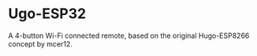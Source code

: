 # Ugo-ESP32
A 4-button Wi-Fi connected remote, based on the original Hugo-ESP8266 concept by mcer12.
